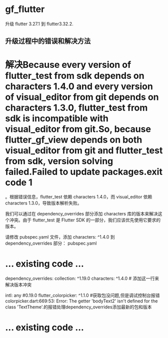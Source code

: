 # gf_flutter

 升级 flutter 3.27.1 到 flutter3.32.2.
 
## 升级过程中的错误和解决方法

# 解决Because every version of flutter_test from sdk depends on characters 1.4.0 and every version of visual_editor from git depends on characters 1.3.0, flutter_test from sdk is incompatible with visual_editor from git.So, because flutter_gf_view depends on both visual_editor from git and flutter_test from sdk, version solving failed.Failed to update packages.exit code 1​ 

。根据错误信息，flutter_test 依赖 characters 1.4.0，而 visual_editor 依赖 characters 1.3.0，导致版本解析失败。

我们可以通过在 dependency_overrides 部分添加 characters 库的版本来解决这个冲突。由于 flutter_test 是 Flutter SDK 的一部分，我们应该优先使用它要求的版本。

请修改 pubspec.yaml 文件，添加 characters: ^1.4.0 到 dependency_overrides 部分：
pubspec.yaml
# ... existing code ...
dependency_overrides:
  collection: ^1.19.0
  characters: ^1.4.0  # 添加这一行来解决版本冲突
  
  intl: any #0.19.0
  flutter_colorpicker: ^1.1.0 #获取包没问题,但是调试控制台报错colorpicker.dart:669:53: Error: The getter 'bodyText2' isn't defined for the class 'TextTheme'.的报错处理dependency_overrides添加最新的包和版本
# ... existing code ...